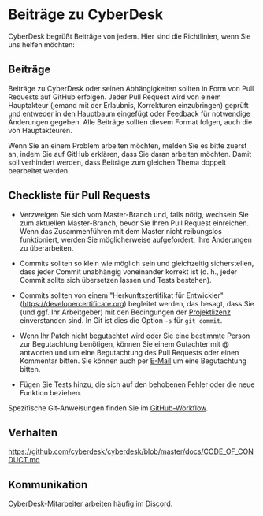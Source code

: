 # Beiträge zu CyberDesk

CyberDesk begrüßt Beiträge von jedem. Hier sind die Richtlinien, wenn Sie uns
helfen möchten:

## Beiträge

Beiträge zu CyberDesk oder seinen Abhängigkeiten sollten in Form von Pull
Requests auf GitHub erfolgen. Jeder Pull Request wird von einem Hauptakteur
(jemand mit der Erlaubnis, Korrekturen einzubringen) geprüft und entweder in den
Hauptbaum eingefügt oder Feedback für notwendige Änderungen gegeben. Alle
Beiträge sollten diesem Format folgen, auch die von Hauptakteuren.

Wenn Sie an einem Problem arbeiten möchten, melden Sie es bitte zuerst an, indem
Sie auf GitHub erklären, dass Sie daran arbeiten möchten. Damit soll verhindert
werden, dass Beiträge zum gleichen Thema doppelt bearbeitet werden.

## Checkliste für Pull Requests

- Verzweigen Sie sich vom Master-Branch und, falls nötig, wechseln Sie zum
  aktuellen Master-Branch, bevor Sie Ihren Pull Request einreichen. Wenn das
  Zusammenführen mit dem Master nicht reibungslos funktioniert, werden Sie
  möglicherweise aufgefordert, Ihre Änderungen zu überarbeiten.

- Commits sollten so klein wie möglich sein und gleichzeitig sicherstellen, dass
  jeder Commit unabhängig voneinander korrekt ist (d. h., jeder Commit sollte
  sich übersetzen lassen und Tests bestehen).

- Commits sollten von einem "Herkunftszertifikat für Entwickler"
  (https://developercertificate.org) begleitet werden, das besagt, dass Sie (und
  ggf. Ihr Arbeitgeber) mit den Bedingungen der [Projektlizenz](../LICENCE)
  einverstanden sind. In Git ist dies die Option `-s` für `git commit`.

- Wenn Ihr Patch nicht begutachtet wird oder Sie eine bestimmte Person zur
  Begutachtung benötigen, können Sie einem Gutachter mit @ antworten und um eine
  Begutachtung des Pull Requests oder einen Kommentar bitten. Sie können auch
  per [E-Mail](mailto:info@cyberdesk.com) um eine Begutachtung bitten.

- Fügen Sie Tests hinzu, die sich auf den behobenen Fehler oder die neue
  Funktion beziehen.

Spezifische Git-Anweisungen finden Sie im [GitHub-Workflow](https://github.com/servo/servo/wiki/GitHub-workflow).

## Verhalten

https://github.com/cyberdesk/cyberdesk/blob/master/docs/CODE_OF_CONDUCT.md

## Kommunikation

CyberDesk-Mitarbeiter arbeiten häufig im [Discord](https://discord.gg/nDceKgxnkV).
